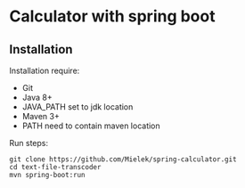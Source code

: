 # Calculator with spring boot

## Installation

Installation require:
- Git
- Java 8+
- JAVA_PATH set to jdk location
- Maven 3+
- PATH need to contain maven location

Run steps:
```
git clone https://github.com/Mielek/spring-calculator.git
cd text-file-transcoder
mvn spring-boot:run
```
